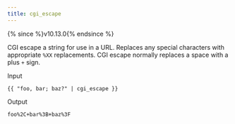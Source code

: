 ```yaml
---
title: cgi_escape
---
```


{% since %}v10.13.0{% endsince %}

CGI escape a string for use in a URL. Replaces any special characters with appropriate `%XX` replacements. CGI escape normally replaces a space with a plus `+` sign.

Input
```liquid
{{ "foo, bar; baz?" | cgi_escape }}
```

Output
```text
foo%2C+bar%3B+baz%3F
```
